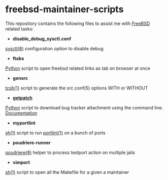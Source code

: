 # freebsd-maintainer-scripts

This repository contains the following files to assist me with
[FreeBSD](https://www.freebsd.org) related
tasks:

+ **disable_debug_sysctl.conf**

[sysctl(8)][1] configuration option to disable debug

+ **ftabs**

[Python][2] script to open freebsd related links as tab on browser at once

+ **gensrc**

[tcsh(1)][3] script to generate the src.conf(5) options WITH or WITHOUT

+ **[getpatch][src]**

[Python][2] script to download bug tracker attachment using the command line.
[Documentation][doc]

+ **myportlint**

[sh(1)][4] script to run [portlint(1)][5] on a bunch of ports

+ **poudriere-runner**

[poudriere(8)][6] helper to process testport action on multiple jails

+ **vimport**

[sh(1)][4] script to open all the Makefile for a given a maintainer

[1]: https://www.freebsd.org/cgi/man.cgi?sysctl
[2]: https://www.python.org/
[3]: https://www.freebsd.org/cgi/man.cgi?csh
[4]: https://www.freebsd.org/cgi/man.cgi?sh
[5]: https://www.freebsd.org/cgi/man.cgi?portlint
[6]: https://github.com/freebsd/poudriere

[src]: https://svn.freebsd.org/ports/head/Tools/scripts/getpatch
[doc]: https://svn.freebsd.org/ports/head/Tools/scripts/README.getpatch
